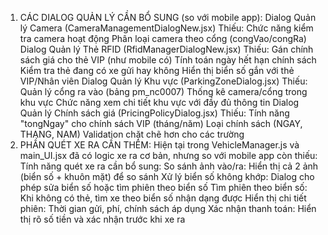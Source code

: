 1. CÁC DIALOG QUẢN LÝ CẦN BỔ SUNG (so với mobile app):
Dialog Quản lý Camera (CameraManagementDialogNew.jsx)
Thiếu:
Chức năng kiểm tra camera hoạt động
Phân loại camera theo cổng (congVao/congRa)
Dialog Quản lý Thẻ RFID (RfidManagerDialogNew.jsx)
Thiếu:
Gán chính sách giá cho thẻ VIP (như mobile có)
Tính toán ngày hết hạn chính sách
Kiểm tra thẻ đang có xe gửi hay không
Hiển thị biển số gắn với thẻ VIP/Nhân viên
Dialog Quản lý Khu vực (ParkingZoneDialog.jsx)
Thiếu:
Quản lý cổng ra vào (bảng pm_nc0007)
Thống kê camera/cổng trong khu vực
Chức năng xem chi tiết khu vực với đầy đủ thông tin
Dialog Quản lý Chính sách giá (PricingPolicyDialog.jsx)
Thiếu:
Tính năng "tongNgay" cho chính sách VIP (tháng/năm)
Loại chính sách (NGAY, THANG, NAM)
Validation chặt chẽ hơn cho các trường
2. PHẦN QUÉT XE RA CẦN THÊM:
Hiện tại trong VehicleManager.js và main_UI.jsx đã có logic xe ra cơ bản, nhưng so với mobile app còn thiếu:
Tính năng quét xe ra cần bổ sung:
So sánh ảnh vào/ra: Hiển thị cả 2 ảnh (biển số + khuôn mặt) để so sánh
Xử lý biển số không khớp: Dialog cho phép sửa biển số hoặc tìm phiên theo biển số
Tìm phiên theo biển số: Khi không có thẻ, tìm xe theo biển số nhận dạng được
Hiển thị chi tiết phiên: Thời gian gửi, phí, chính sách áp dụng
Xác nhận thanh toán: Hiển thị rõ số tiền và xác nhận trước khi xe ra